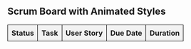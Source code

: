 <!DOCTYPE html>
<html>
<head>
  <style>
    table {
      border-collapse: collapse;
      width: 100%;
    }
    th, td {
      border: 1px solid black;
      padding: 8px;
      text-align: left;
      transition: background-color 0.3s, color 0.3s;
    }
    th {
      background-color: #f2f2f2;
    }
    tr:nth-child(even) {
      background-color: #f2f2f2;
    }
    tr:hover {
      background-color: #ddd;
    }
    tr:hover td {
      background-color: #007BFF;
      color: #fff;
    }
  </style>
</head>
<body>
  <h2>Scrum Board with Animated Styles</h2>
  <table>
    <thead>
      <tr>
        <th>Status</th>
        <th>Task</th>
        <th>User Story</th>
        <th>Due Date</th>
        <th>Duration</th>
      </tr>
    </thead>
    <tbody>
      <!-- Your table data here -->
    </tbody>
  </table>
</body>
</html>
